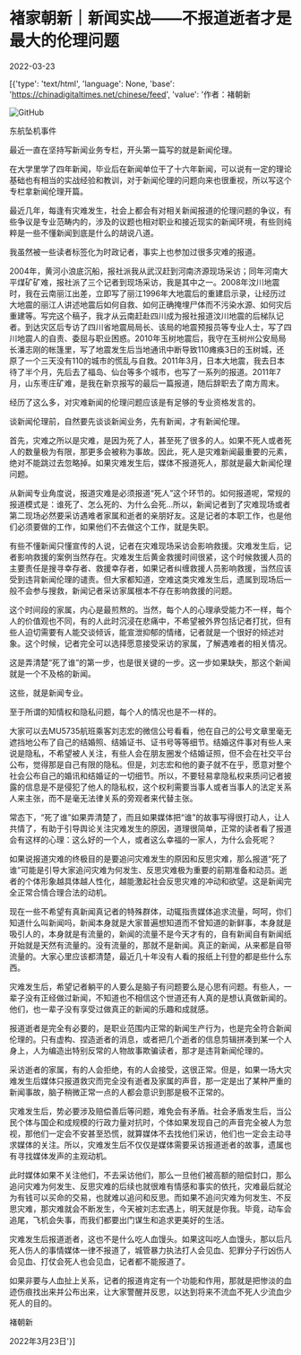 # 褚家朝新｜新闻实战——不报道逝者才是最大的伦理问题

2022-03-23

[{'type': 'text/html', 'language': None, 'base': 'https://chinadigitaltimes.net/chinese/feed', 'value': '作者：褚朝新

![GitHub](https://chinadigitaltimes.net/chinese/files/2022/03/6238703c4a646.jpg)

东航坠机事件

最近一直在坚持写新闻业务专栏，开头第一篇写的就是新闻伦理。

在大学里学了四年新闻，毕业后在新闻单位干了十六年新闻，可以说有一定的理论基础也有相当的实战经验和教训，对于新闻伦理的问题向来也很重视，所以写这个专栏拿新闻伦理开篇。

最近几年，每逢有灾难发生，社会上都会有对相关新闻报道的伦理问题的争议，有些争议是专业范畴内的，涉及的议题也相对职业和接近现实的新闻环境，有些则纯粹是一些不懂新闻到底是什么的胡说八道。

我虽然被一些读者标签化为时政记者，事实上也参加过很多灾难的报道。

2004年，黄河小浪底沉船，报社派我从武汉赶到河南济源现场采访；同年河南大平煤矿矿难，报社派了三个记者到现场采访，我是其中之一。2008年汶川地震时，我在云南丽江出差，立即写了丽江1996年大地震后的重建启示录，让经历过大地震的丽江人讲述地震后如何自救、如何正确掩埋尸体而不污染水源、如何灾后重建等。写完这个稿子，我才从云南赶赴四川成为报社报道汶川地震的后梯队记者。到达灾区后专访了四川省地震局局长、该局的地震预报员等专业人士，写了四川地震人的自责、委屈与职业困惑。2010年玉树地震后，我守在玉树州公安局局长潘志刚的帐篷里，写了地震发生后当地通讯中断导致110瘫痪3日的玉树城，还原了一个三天没有110的城市的慌乱与自救。2011年3月，日本大地震，我去日本待了半个月，先后去了福岛、仙台等多个城市，也写了一系列的报道。2011年7月，山东枣庄矿难，是我在新京报写的最后一篇报道，随后辞职去了南方周末。

经历了这么多，对灾难新闻的伦理问题应该是有足够的专业资格发言的。

谈新闻伦理前，自然要先谈谈新闻业务，先有新闻，才有新闻伦理。

首先，灾难之所以是灾难，是因为死了人，甚至死了很多的人。如果不死人或者死人的数量极为有限，那更多会被称为事故。因此，死人是灾难新闻最重要的元素，绝对不能跳过去忽略掉。如果灾难发生后，媒体不报道死人，那就是最大新闻伦理问题。

从新闻专业角度说，报道灾难是必须报道“死人”这个环节的。如何报道呢，常规的报道模式是：谁死了、怎么死的、为什么会死…所以，新闻记者到了灾难现场或者第二现场必然要采访遇难者家属和逝者的亲朋好友。这是记者的本职工作，也是他们必须要做的工作，如果他们不去做这个工作，就是失职。

有些不懂新闻只懂宣传的人说，记者在灾难现场采访会影响救援。灾难发生后，记者影响救援的案例当然存在。灾难发生后黄金救援时间很紧，这个时候救援人员的主要责任是搜寻幸存者、救援幸存者，如果记者纠缠救援人员影响救援，当然应该受到违背新闻伦理的谴责。但大家都知道，空难这类灾难发生后，遗属到现场后一般不会参与搜救，新闻记者采访家属根本不存在影响救援的问题。

这个时间段的家属，内心是最煎熬的。当然，每个人的心理承受能力不一样，每个人的价值观也不同，有的人此时沉浸在悲痛中，不希望被外界包括记者打扰，但有些人迫切需要有人能交谈倾诉，能宣泄抑郁的情绪，记者就是一个很好的倾述对象。这个时候，记者完全可以选择愿意接受采访的家属，了解遇难者的相关情况。

这是弄清楚“死了谁”的第一步，也是很关键的一步。这一步如果缺失，那这个新闻就是一个不及格的新闻。

这些，就是新闻专业。

至于所谓的知情权和隐私问题，每个人的情况也是不一样的。

大家可以去MU5735航班乘客刘志宏的微信公号看看，他在自己的公号文章里毫无遮挡地公布了自己的结婚照、结婚证书、证书号等等细节。结婚这件事对有些人来说是隐私，不希望被人关注，有些人会在朋友圈发个结婚证照，但不会在社交平台公布，觉得那是自己有限的隐私。但是，刘志宏和他的妻子就不在乎，愿意对整个社会公布自己的婚讯和结婚证的一切细节。所以，不要轻易拿隐私权来质问记者披露的信息是不是侵犯了他人的隐私权，这个权利需要当事人或者当事人的法定关系人来主张，而不是毫无法律关系的旁观者来代替主张。

常态下，“死了谁”如果弄清楚了，而且如果媒体把“谁”的故事写得很打动人，让人共情了，有助于引导舆论关注灾难发生的原因，道理很简单，正常的读者看了报道会有这样的心理：这么好的一个人，或者这么幸福的一家人，为什么会死呢？

如果说报道灾难的终极目的是要追问灾难发生的原因和反思灾难，那么报道“死了谁”可能是引导大家追问灾难为何发生、反思灾难极为重要的前期准备和动员。逝者的个体形象越具体越人性化，越能激起社会反思灾难的冲动和欲望。这是新闻完全正常合情合理合法的动机。

现在一些不希望有真新闻真记者的特殊群体，动辄指责媒体追求流量，呵呵，你们知道什么叫新闻吗，新闻本身就是大家普遍想知道而不曾知道的新鲜事，本身就是吸引人的，本身就是有流量的，新闻的流量不是今天才有的，自有新闻自有新闻纸开始就是天然有流量的。没有流量的，那就不是新闻。真正的新闻，从来都是自带流量的。大家心里应该都清楚，最近几十年没有人看的报纸上刊登的都是些什么东西。

灾难发生后，希望记者躺平的人要么是脑子有问题要么是心思有问题。有些人，一辈子没有正经做过新闻，不知道也不相信这个世道还有人真的是想认真做新闻的。他们，也一辈子没有享受过做真正的新闻的乐趣和成就感。

报道逝者是完全有必要的，是职业范围内正常的新闻生产行为，也是完全符合新闻伦理的。只有虚构、捏造逝者的消息，或者把几个逝者的信息剪辑拼凑到某一个人身上，人为编造出特别反常的人物故事欺骗读者，那才是违背新闻伦理的。

采访逝者的家属，有的人会拒绝，有的人会接受，这很正常。但是，如果一场大灾难发生后媒体只报道救灾而完全没有逝者及家属的声音，那一定是出了某种严重的新闻事故，脑子稍微正常一点的人都会意识到那是极不正常的。

灾难发生后，势必要涉及赔偿善后等问题，难免会有矛盾。社会矛盾发生后，当公民个体与国企和成规模的行政力量对抗时，个体如果发现自己的声音完全被人为忽视，那他们一定会不安甚至恐慌，就算媒体不去找他们采访，他们也一定会主动寻求媒体的关注。所以，灾难发生后不仅仅是媒体需要采访报道逝者的故事，遗属也有寻找媒体发声的主观动机。

此时媒体如果不关注他们，不去采访他们，那么一旦他们被高额的赔偿封口，那么追问灾难为何发生、反思灾难的后续也就很难有情感和事实的依托，灾难最后就沦为有钱可以买命的交易，也就难以追问和反思。而如果不追问灾难为何发生、不反思灾难，那灾难就会不断发生，今天被刘志宏遇上，明天就是你我。毕竟，动车会追尾，飞机会失事，而我们都要出门谋生和追求更美好的生活。

灾难发生后报道逝者，这也不是什么吃人血馒头。如果这叫吃人血馒头，那以后凡死人伤人的事情媒体一律不报道了，城管暴力执法打人会见血、犯罪分子行凶伤人会见血、打仗会死人也会见血，记者都不能报道了。

如果非要与人血扯上关系，记者的报道肯定有一个功能和作用，那就是把惨淡的血迹伤痕找出来并公布出来，让大家警醒并反思，以达到将来不流血不死人少流血少死人的目的。

褚朝新

2022年3月23日'}]